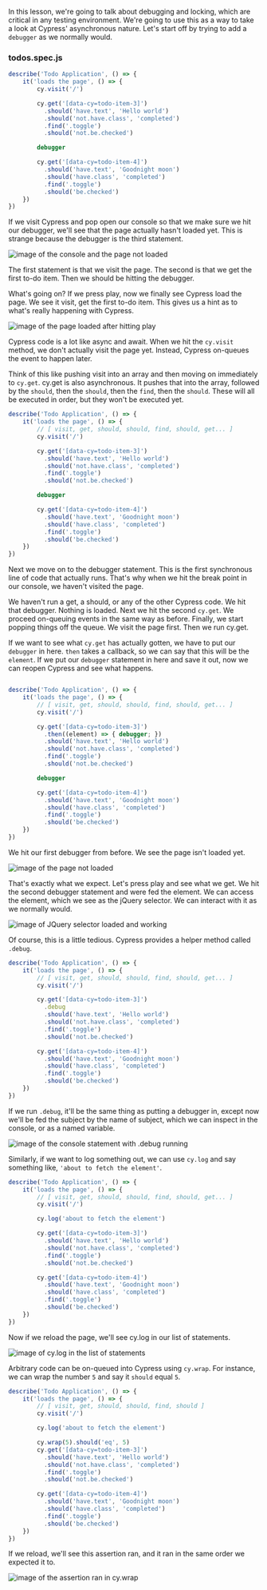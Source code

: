 In this lesson, we're going to talk about debugging and locking, which are critical in any testing environment. We're going to use this as a way to take a look at Cypress' asynchronous nature. Let's start off by trying to add a `debugger` as we normally would.

### todos.spec.js
```js
describe('Todo Application', () => {
    it('loads the page', () => {
        cy.visit('/')

        cy.get('[data-cy=todo-item-3]')
          .should('have.text', 'Hello world')
          .should('not.have.class', 'completed')
          .find('.toggle')
          .should('not.be.checked')

        debugger

        cy.get('[data-cy=todo-item-4]')
          .should('have.text', 'Goodnight moon')
          .should('have.class', 'completed')
          .find('.toggle')
          .should('be.checked')
    })
})
```

If we visit Cypress and pop open our console so that we make sure we hit our debugger, we'll see that the page actually hasn't loaded yet. This is strange because the debugger is the third statement.

![image of the console and the page not loaded](https://res.cloudinary.com/dg3gyk0gu/image/upload/v1559626681/transcript-images/06_cypress-debug-and-log-with-cypress-notloaded.jpg)

The first statement is that we visit the page. The second is that we get the first to-do item. Then we should be hitting the debugger.

What's going on? If we press play, now we finally see Cypress load the page. We see it visit, get the first to-do item. This gives us a hint as to what's really happening with Cypress.

![image of the page loaded after hitting play](https://res.cloudinary.com/dg3gyk0gu/image/upload/v1559626694/transcript-images/06_cypress-debug-and-log-with-cypress-loaded.jpg)

Cypress code is a lot like async and await. When we hit the `cy.visit` method, we don't actually visit the page yet. Instead, Cypress on-queues the event to happen later.

Think of this like pushing visit into an array and then moving on immediately to `cy.get`. cy.get is also asynchronous. It pushes that into the array, followed by the `should`, then the `should`, then the `find`, then the `should`. These will all be executed in order, but they won't be executed yet.

```js
describe('Todo Application', () => {
    it('loads the page', () => {
        // [ visit, get, should, should, find, should, get... ]
        cy.visit('/')

        cy.get('[data-cy=todo-item-3]')
          .should('have.text', 'Hello world')
          .should('not.have.class', 'completed')
          .find('.toggle')
          .should('not.be.checked')

        debugger

        cy.get('[data-cy=todo-item-4]')
          .should('have.text', 'Goodnight moon')
          .should('have.class', 'completed')
          .find('.toggle')
          .should('be.checked')
    })
})
```

Next we move on to the debugger statement. This is the first synchronous line of code that actually runs. That's why when we hit the break point in our console, we haven't visited the page.

We haven't run a get, a should, or any of the other Cypress code. We hit that debugger. Nothing is loaded. Next we hit the second `cy.get`. We proceed on-queuing events in the same way as before. Finally, we start popping things off the queue. We visit the page first. Then we run cy.get.

If we want to see what `cy.get` has actually gotten, we have to put our `debugger` in here. `then` takes a callback, so we can say that this will be the `element`. If we put our `debugger` statement in here and save it out, now we can reopen Cypress and see what happens.

```js

describe('Todo Application', () => {
    it('loads the page', () => {
        // [ visit, get, should, should, find, should, get... ]
        cy.visit('/')

        cy.get('[data-cy=todo-item-3]')
          .then((element) => { debugger; })
          .should('have.text', 'Hello world')
          .should('not.have.class', 'completed')
          .find('.toggle')
          .should('not.be.checked')

        debugger

        cy.get('[data-cy=todo-item-4]')
          .should('have.text', 'Goodnight moon')
          .should('have.class', 'completed')
          .find('.toggle')
          .should('be.checked')
    })
})
```

We hit our first debugger from before. We see the page isn't loaded yet.

![image of the page not loaded](https://res.cloudinary.com/dg3gyk0gu/image/upload/v1559626692/transcript-images/06_cypress-debug-and-log-with-cypress-notloaded1.jpg)

That's exactly what we expect. Let's press play and see what we get. We hit the second debugger statement and were fed the element. We can access the element, which we see as the jQuery selector. We can interact with it as we normally would.

![image of JQuery selector loaded and working](https://res.cloudinary.com/dg3gyk0gu/image/upload/v1559626672/transcript-images/06_cypress-debug-and-log-with-cypress-loaded1.jpg)

Of course, this is a little tedious. Cypress provides a helper method called `.debug`.

```js
describe('Todo Application', () => {
    it('loads the page', () => {
        // [ visit, get, should, should, find, should, get... ]
        cy.visit('/')

        cy.get('[data-cy=todo-item-3]')
          .debug
          .should('have.text', 'Hello world')
          .should('not.have.class', 'completed')
          .find('.toggle')
          .should('not.be.checked')

        cy.get('[data-cy=todo-item-4]')
          .should('have.text', 'Goodnight moon')
          .should('have.class', 'completed')
          .find('.toggle')
          .should('be.checked')
    })
})
```

If we run `.debug`, it'll be the same thing as putting a debugger in, except now we'll be fed the subject by the name of subject, which we can inspect in the console, or as a named variable.

![image of the console statement with .debug running](https://res.cloudinary.com/dg3gyk0gu/image/upload/v1559626669/transcript-images/06_cypress-debug-and-log-with-cypress-debug.jpg)

Similarly, if we want to log something out, we can use `cy.log` and say something like, `'about to fetch the element'`.

```js
describe('Todo Application', () => {
    it('loads the page', () => {
        // [ visit, get, should, should, find, should, get... ]
        cy.visit('/')

        cy.log('about to fetch the element')

        cy.get('[data-cy=todo-item-3]')
          .should('have.text', 'Hello world')
          .should('not.have.class', 'completed')
          .find('.toggle')
          .should('not.be.checked')

        cy.get('[data-cy=todo-item-4]')
          .should('have.text', 'Goodnight moon')
          .should('have.class', 'completed')
          .find('.toggle')
          .should('be.checked')
    })
})
```

Now if we reload the page, we'll see cy.log in our list of statements.

![image of cy.log in the list of statements](https://res.cloudinary.com/dg3gyk0gu/image/upload/v1559626695/transcript-images/06_cypress-debug-and-log-with-cypress-log.jpg)

Arbitrary code can be on-queued into Cypress using `cy.wrap`. For instance, we can wrap the number `5` and say it `should` equal `5`.

```js
describe('Todo Application', () => {
    it('loads the page', () => {
        // [ visit, get, should, should, find, should ]
        cy.visit('/')

        cy.log('about to fetch the element')

        cy.wrap(5).should('eq', 5)
        cy.get('[data-cy=todo-item-3]')
          .should('have.text', 'Hello world')
          .should('not.have.class', 'completed')
          .find('.toggle')
          .should('not.be.checked')

        cy.get('[data-cy=todo-item-4]')
          .should('have.text', 'Goodnight moon')
          .should('have.class', 'completed')
          .find('.toggle')
          .should('be.checked')
    })
})
```

If we reload, we'll see this assertion ran, and it ran in the same order we expected it to.

![image of the assertion ran in cy.wrap](https://res.cloudinary.com/dg3gyk0gu/image/upload/v1559626694/transcript-images/06_cypress-debug-and-log-with-cypress-wrap.jpg)
